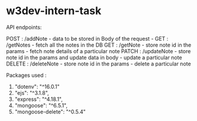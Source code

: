# w3dev-intern-task



API endpoints: 

POST : /addNote - data to be stored in Body of the request - 
GET : /getNotes - fetch all the notes in the DB
GET : /getNote - store note id in the params - fetch note details of a particular note
PATCH : /updateNote - store note id in the params and update data in body - update a particular note
DELETE : /deleteNote - store note id in the params - delete a particular note

Packages used : 
1) "dotenv": "^16.0.1"
2) "ejs": "^3.1.8",
3) "express": "^4.18.1",
4) "mongoose": "^6.5.1",
5) "mongoose-delete": "^0.5.4"

